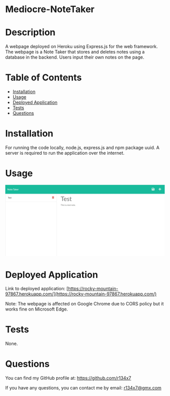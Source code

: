 # Mediocre-NoteTaker

  

  # Description
  
  A webpage deployed on Heroku using Express.js for the web framework. The webpage is a Note Taker that stores and deletes notes using a database in the backend. Users input their own notes on the page.

  # Table of Contents
  
  - [Installation](#installation)
  - [Usage](#usage)
  - [Deployed Application](#deployed-application)
  - [Tests](#tests)
  - [Questions](#questions)

  # Installation
  
  For running the code locally, node.js, express.js and npm package uuid. A server is required to run the application over the internet.

  # Usage
  
  ![Image of deployed application](rd7.jpg)
  
  # Deployed Application

  Link to deployed application:  [https://rocky-mountain-97867.herokuapp.com/](https://rocky-mountain-97867.herokuapp.com/)

  Note: The webpage is affected on Google Chrome due to CORS policy but it works fine on Microsoft Edge.

  # Tests
  
  None.

  # Questions
  
  You can find my GitHub profile at: https://github.com/r134x7

  If you have any questions, you can contact me by email: r134x7@gmx.com

